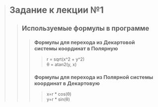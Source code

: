 > # Задание к лекции №1
>> ## Используемые формулы в программе 
>>> ### Формулы для перехода из Декартовой системы координат в Полярную
>>>> r = sqrt(x^2 + y^2)  
>>>>  θ = atan2(y, x)  
>>> ### Формулы для перехода из Полярной системы координат в Декартовую
>>>> x=r * cos(θ)  
>>>> y=r * sin(θ)

